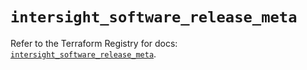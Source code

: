 # `intersight_software_release_meta`

Refer to the Terraform Registry for docs: [`intersight_software_release_meta`](https://registry.terraform.io/providers/ciscodevnet/intersight/1.0.71/docs/resources/software_release_meta).
